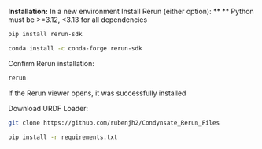 **Installation:**
In a new environment
Install Rerun (either option): **  **
Python must be >=3.12, <3.13 for all dependencies
```bash
pip install rerun-sdk
```
```bash
conda install -c conda-forge rerun-sdk
```

Confirm Rerun installation:
```bash
rerun
```
If the Rerun viewer opens, it was successfully installed


Download URDF Loader:
```bash
git clone https://github.com/rubenjh2/Condynsate_Rerun_Files
```
```bash
pip install -r requirements.txt
```
